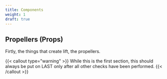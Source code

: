 ```yaml
---
title: Components
weight: 1
draft: true
---
```


## Propellers (Props)

Firtly, the things that create lift, the propellers.

{{< callout type="warning" >}}
While this is the first section, this should always be put on LAST only after all other checks have been performed.
{{< /callout >}}
